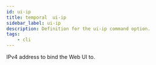 ```yaml
---
id: ui-ip
title: temporal  ui-ip
sidebar_label: ui-ip
description: Definition for the ui-ip command option.
tags:
	- cli
---
```

IPv4 address to bind the Web UI to.
